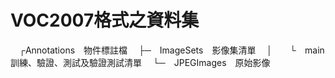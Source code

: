 # VOC2007格式之資料集

　┌Annotations　物件標註檔
　├─　ImageSets　影像集清單 
　│　　└　main　訓練、驗證、測試及驗證測試清單
　└─　JPEGImages　原始影像
